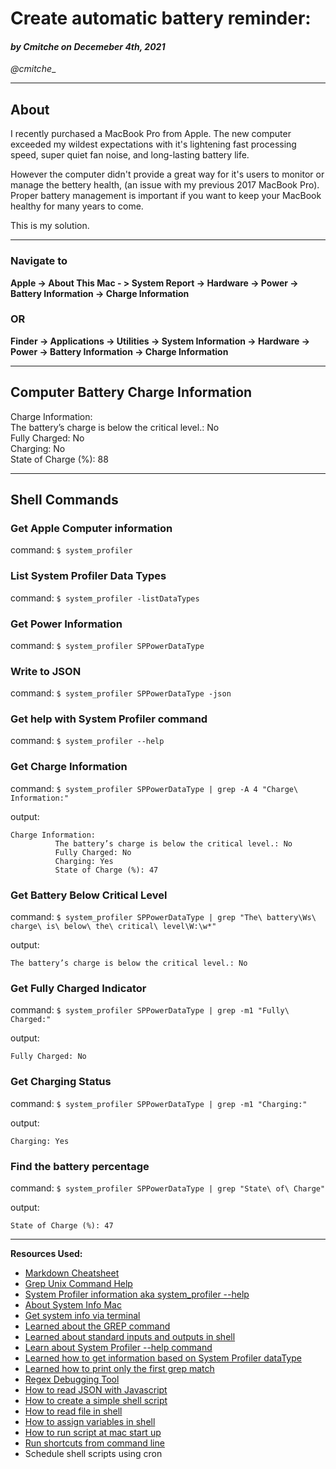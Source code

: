 # Create automatic battery reminder:
#### _by Cmitche on Decemeber 4th,  2021_  
_@cmitche__

---
## About

I recently purchased a MacBook Pro from Apple. The new computer exceeded my wildest expectations with it's lightening fast processing speed, super quiet fan noise, and long-lasting battery life.  

However the computer didn't provide a great way for it's users to monitor or manage the bettery health, (an issue with my previous 2017 MacBook Pro). Proper battery management is important if you want to keep your MacBook healthy for many years to come.  

This is my solution.

---
### Navigate to

**Apple -> About This Mac - > System Report -> Hardware -> Power -> Battery Information -> Charge Information**

### OR

**Finder -> Applications -> Utilities -> System Information -> Hardware -> Power -> Battery Information -> Charge Information**  

---

## Computer Battery Charge Information  
Charge Information:  
  The battery’s charge is below the critical level.:	No  
  Fully Charged:	No  
  Charging:	No  
  State of Charge (%):	88  

---

## Shell Commands  

### Get Apple Computer information  
command: `$ system_profiler`  

### List System Profiler Data Types
command: `$ system_profiler -listDataTypes`  

### Get Power Information
command: `$ system_profiler SPPowerDataType`

### Write to JSON
command: `$ system_profiler SPPowerDataType -json`

### Get help with System Profiler command  
command: `$ system_profiler --help`  

### Get Charge Information
command: `$ system_profiler SPPowerDataType | grep -A 4 "Charge\ Information:"`  

output:
``` 
Charge Information:
          The battery’s charge is below the critical level.: No
          Fully Charged: No
          Charging: Yes
          State of Charge (%): 47
```

### Get Battery Below Critical Level
command: `$ system_profiler SPPowerDataType | grep "The\ battery\Ws\ charge\ is\ below\ the\ critical\ level\W:\w*"`   

output:
```
The battery’s charge is below the critical level.: No
```

### Get Fully Charged Indicator
command: `$ system_profiler SPPowerDataType | grep -m1 "Fully\ Charged:"`   

output:
```
Fully Charged: No
```

### Get Charging Status  
command: `$ system_profiler SPPowerDataType | grep -m1 "Charging:"` 

output:  
```
Charging: Yes
```

### Find the battery percentage  
command: `$ system_profiler SPPowerDataType | grep "State\ of\ Charge"` 

output: 
```
State of Charge (%): 47
```

---

**Resources Used:**  
- [Markdown Cheatsheet](https://www.markdownguide.org/cheat-sheet)
- [Grep Unix Command Help](https://www.tutorialspoint.com/unix_commands/grep.htm)
- [System Profiler information aka system_profiler --help](https://www.unix.com/man-page/mojave/8/system_profiler/)
- [About System Info Mac](https://support.apple.com/en-us/HT203001)
- [Get system info via terminal](https://www.itechlounge.net/2013/09/mac-osx-get-full-system-information-through-terminal/)
- [Learned about the GREP command](https://www.tutorialspoint.com/unix_commands/grep.htm)
- [Learned about standard inputs and outputs in shell](https://support.apple.com/guide/terminal/redirect-terminal-input-and-output-apd1dbe647b-7e11-49dc-aa76-89aa7e53ce36/mac)
- [Learn about System Profiler --help command](https://hints.macworld.com/article.php?story=20020128084130130)
- [Learned how to get information based on System Profiler dataType](https://stackoverflow.com/questions/70188271/system-profiler-command-not-always-showing-all-properties)
- [Learned how to print only the first grep match](https://unix.stackexchange.com/questions/57876/how-to-print-only-the-first-match-with-grep)
- [Regex Debugging Tool](https://regex101.com/)
- [How to read JSON with Javascript](https://qawithexperts.com/article/javascript/read-json-file-with-javascript/380)
- [How to create a simple shell script](https://www.tecmint.com/create-shell-scripts-in-linux/)
- [How to read file in shell](https://www.tutorialspoint.com/unix_commands/cat.htm)
- [How to assign variables in shell](https://www.tecmint.com/assign-linux-command-output-to-variable/)
- [How to run script at mac start up](https://www.karltarvas.com/2020/09/11/macos-run-script-on-startup.html)
- [Run shortcuts from command line](https://support.apple.com/guide/shortcuts-mac/run-shortcuts-from-the-command-line-apd455c82f02/mac)
- Schedule shell scripts using cron